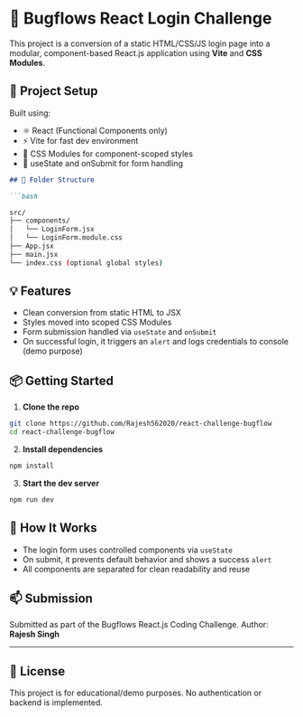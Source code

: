 # 🐞 Bugflows React Login Challenge

This project is a conversion of a static HTML/CSS/JS login page into a modular, component-based React.js application using **Vite** and **CSS Modules**.

## 🚀 Project Setup

Built using:

- ⚛️ React (Functional Components only)
- ⚡ Vite for fast dev environment
- 🎨 CSS Modules for component-scoped styles
- 🔧 useState and onSubmit for form handling

```markdown
## 📁 Folder Structure

```bash

src/
├── components/
│   └── LoginForm.jsx
│   └── LoginForm.module.css
├── App.jsx
├── main.jsx
└── index.css (optional global styles)

````

## 💡 Features

- Clean conversion from static HTML to JSX
- Styles moved into scoped CSS Modules
- Form submission handled via `useState` and `onSubmit`
- On successful login, it triggers an `alert` and logs credentials to console (demo purpose)


## 📦 Getting Started

1. **Clone the repo**

```bash
git clone https://github.com/Rajesh562020/react-challenge-bugflow
cd react-challenge-bugflow
````

2. **Install dependencies**

```bash
npm install
```

3. **Start the dev server**

```bash
npm run dev
```

## 🧪 How It Works

* The login form uses controlled components via `useState`
* On submit, it prevents default behavior and shows a success `alert`
* All components are separated for clean readability and reuse

## 📫 Submission

Submitted as part of the Bugflows React.js Coding Challenge.
Author: **Rajesh Singh**


---

## 📝 License

This project is for educational/demo purposes. No authentication or backend is implemented.
